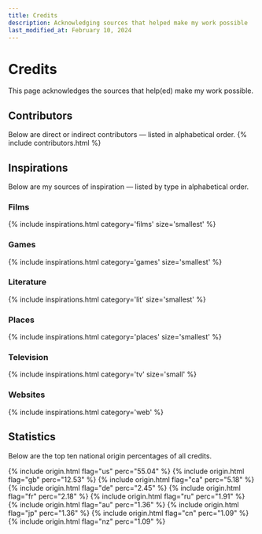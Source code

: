 ```yaml
---
title: Credits
description: Acknowledging sources that helped make my work possible
last_modified_at: February 10, 2024
---
```


# Credits
This page acknowledges the sources that help(ed) make my work possible.

## Contributors
Below are direct or indirect contributors — listed in alphabetical order.
{% include contributors.html %}

## Inspirations
Below are my sources of inspiration — listed by type in alphabetical order.

### Films
{% include inspirations.html category='films' size='smallest' %}

### Games
{% include inspirations.html category='games' size='smallest' %}

### Literature
{% include inspirations.html category='lit' size='smallest' %}

### Places
{% include inspirations.html category='places' size='smallest' %}

### Television
{% include inspirations.html category='tv' size='small' %}

### Websites
{% include inspirations.html category='web' %}

## Statistics
Below are the top ten national origin percentages of all credits.

{% include origin.html flag="us" perc="55.04" %}
{% include origin.html flag="gb" perc="12.53" %}
{% include origin.html flag="ca" perc="5.18" %}
{% include origin.html flag="de" perc="2.45" %}
{% include origin.html flag="fr" perc="2.18" %}
{% include origin.html flag="ru" perc="1.91" %}
{% include origin.html flag="au" perc="1.36" %}
{% include origin.html flag="jp" perc="1.36" %}
{% include origin.html flag="cn" perc="1.09" %}
{% include origin.html flag="nz" perc="1.09" %}